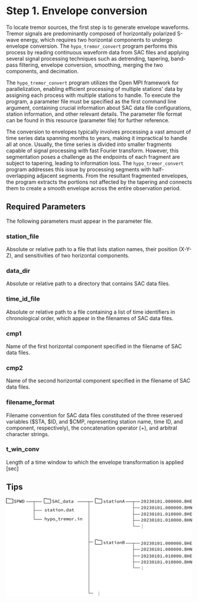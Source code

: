 # Step 1. Envelope conversion

To locate tremor sources, the first step is to generate envelope waveforms. Tremor signals are predominantly composed of horizontally polarized S-wave energy, which requires two horizontal components to undergo envelope conversion. The `hypo_tremor_convert` program performs this process by reading continuous waveform data from SAC files and applying several signal processing techniques such as detrending, tapering, band-pass filtering, envelope conversion, smoothing, merging the two components, and decimation.

The `hypo_tremor_convert` program  utilizes the Open MPI framework for parallelization, enabling efficient processing of multiple stations' data by assigning each process with multiple stations to handle. To execute the program, a parameter file must be specified as the first command line argument, containing crucial information about SAC data file configurations, station information, and other relevant details. The parameter file format can be found in this resource (parameter file) for further reference.

The conversion to envelopes typically involves processing a vast amount of time series data spanning months to years, making it impractical to handle all at once. Usually, the time series is divided into smaller fragments capable of signal processing with fast Fourier transform. However, this segmentation poses a challenge as the endpoints of each fragment are subject to tapering, leading to information loss. The `hypo_tremor_convert` program addresses this issue by processing segments with half-overlapping adjacent segments. From the resultant fragmented envelopes, the program extracts the portions not affected by the tapering and connects them to create a smooth envelope across the entire observation period. 

## Required Parameters

The following parameters must appear in the parameter file.

### station_file 
Absolute or relative path to a file that lists station names, their position (X-Y-Z), and sensitivities of two horizontal components.

### data_dir
Absolute or relative path to a directory that contains SAC data files.

### time_id_file
Absolute or relative path to a file containing a list of time identifiers in chronological order, which appear in the filenames of SAC data files. 

### cmp1
Name of the first horizontal component specified in the filename of SAC data files.

### cmp2
Name of the second horizontal component specified in the filename of SAC data files.

### filename_format 
Filename convention for SAC data files constituted of the three reserved variables ($STA, $ID, and $CMP, representing station name, time ID, and component, respectively), the concatenation operator (+), and arbitral character strings.

### t_win_conv 
Length of a time window to which the envelope transformation is applied [sec]

## Tips

![files](../img/files_convert.png)



